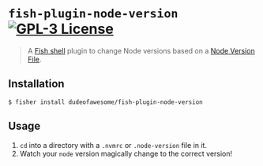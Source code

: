 # `fish-plugin-node-version` [![GPL-3 License](https://img.shields.io/badge/license-GPL3-007EC7.svg?style=flat-square)](/LICENSE)

> A [Fish shell](https://fishshell.com/) plugin to change Node versions based on a [Node Version File](https://github.com/shadowspawn/node-version-usage).

## Installation

```fish
$ fisher install dudeofawesome/fish-plugin-node-version
```

## Usage

1. `cd` into a directory with a `.nvmrc` or `.node-version` file in it.
1. Watch your `node` version magically change to the correct version!
